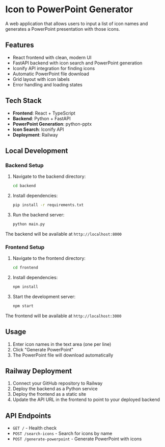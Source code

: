 # Icon to PowerPoint Generator

A web application that allows users to input a list of icon names and generates a PowerPoint presentation with those icons.

## Features

- React frontend with clean, modern UI
- FastAPI backend with icon search and PowerPoint generation
- Iconify API integration for finding icons
- Automatic PowerPoint file download
- Grid layout with icon labels
- Error handling and loading states

## Tech Stack

- **Frontend**: React + TypeScript
- **Backend**: Python + FastAPI
- **PowerPoint Generation**: python-pptx
- **Icon Search**: Iconify API
- **Deployment**: Railway

## Local Development

### Backend Setup

1. Navigate to the backend directory:
   ```bash
   cd backend
   ```

2. Install dependencies:
   ```bash
   pip install -r requirements.txt
   ```

3. Run the backend server:
   ```bash
   python main.py
   ```

The backend will be available at `http://localhost:8000`

### Frontend Setup

1. Navigate to the frontend directory:
   ```bash
   cd frontend
   ```

2. Install dependencies:
   ```bash
   npm install
   ```

3. Start the development server:
   ```bash
   npm start
   ```

The frontend will be available at `http://localhost:3000`

## Usage

1. Enter icon names in the text area (one per line)
2. Click "Generate PowerPoint" 
3. The PowerPoint file will download automatically

## Railway Deployment

1. Connect your GitHub repository to Railway
2. Deploy the backend as a Python service
3. Deploy the frontend as a static site
4. Update the API URL in the frontend to point to your deployed backend

## API Endpoints

- `GET /` - Health check
- `POST /search-icons` - Search for icons by name
- `POST /generate-powerpoint` - Generate PowerPoint with icons